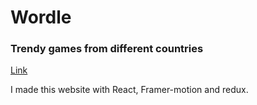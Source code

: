 # Wordle
### Trendy games from different countries
[Link](https://jeonhui.github.io/wordle)

I made this website with React, Framer-motion and redux.
